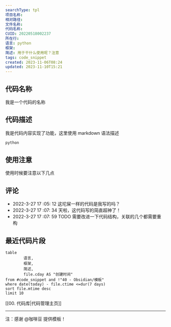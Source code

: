 ```yaml
---
searchType: tpl
项目名称: 
相对路径: 
文件名称: 
代码名称: 
CUID: 20220518002237
所在行: 
语言: python
框架: 
简述: 用于干什么使用呢？注意
tags: code_snippet
created: 2023-11-06T08:24
updated: 2023-11-10T15:21
---
```


## 代码名称
我是一个代码的名称
## 代码描述
我是代码内容实现了功能，这里使用 markdown 语法描述
```python
python
```

## 使用注意
使用时候要注意以下几点

## 评论
- 2022-3-27 17 :05: 12 这坨屎一样的代码是我写的吗？
- 2022-3-27 17 :07: 34 天啦，这代码写的简直超神了！
- 2022-3-27 17 :07: 59 TODO 需要改进一下代码结构，关联的几个都需要重构

## 最近代码片段
```dataview
table
		语言,
 		框架,
		简述,
		file.cday AS "创建时间"
from #code_snippet and !"40 - Obsidian/模板"
where date(today) - file.ctime <=dur(7 days)
sort file.mtime desc
limit 10
```

[[00. 代码库|代码管理主页]]

---

注：感谢 @咖啡豆 提供模板！

